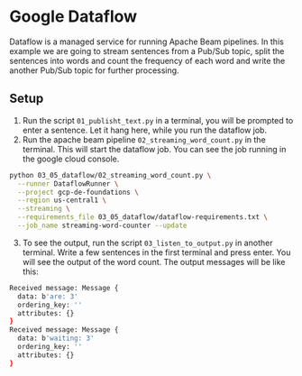 # Google Dataflow

Dataflow is a managed service for running Apache Beam pipelines. In this example we are going to stream sentences from a Pub/Sub topic, split the sentences into words and count the frequency of each word and write the another Pub/Sub topic for further processing.

## Setup

1. Run the script `01_publisht_text.py` in a terminal, you will be prompted to enter a sentence. Let it hang here, while you run the dataflow job.
2. Run the apache beam pipeline `02_streaming_word_count.py` in the terminal. This will start the dataflow job. You can see the job running in the google cloud console.

```bash
python 03_05_dataflow/02_streaming_word_count.py \
  --runner DataflowRunner \
  --project gcp-de-foundations \
  --region us-central1 \
  --streaming \
  --requirements_file 03_05_dataflow/dataflow-requirements.txt \
  --job_name streaming-word-counter --update
```

3. To see the output, run the script `03_listen_to_output.py` in another terminal. Write a few sentences in the first terminal and press enter. You will see the output of the word count.
The output messages will be like this:

```bash
Received message: Message {
  data: b'are: 3'
  ordering_key: ''
  attributes: {}
}
Received message: Message {
  data: b'waiting: 3'
  ordering_key: ''
  attributes: {}
}   
```